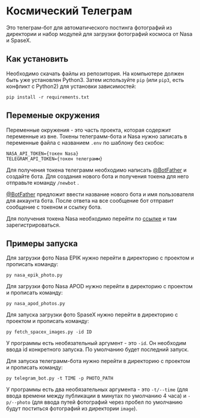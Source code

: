 # Космический Телеграм

Это телеграм-бот для автоматического постинга фотографий из директории и набор модулей для загрузки
фотографий космоса от Nasa и SpaseX.

## Как установить
Необходимо скачать файлы из репозитория. На компьютере должен быть уже установлен Python3.
Затем используйте `pip` (или `pip3`, есть конфликт с Python2) для установки зависимостей:
``` shell
pip install -r requirements.txt
```
## Переменые окружения



Переменные окружения - это часть проекта, которая содержит переменные из вне.
Токены телеграмм-бота и Nasa нужно записать в переменные файла с названием  `.env` по шаблону без скобок:
 
``` dotenv
NASA_API_TOKEN={токен Nasa}
TELEGRAM_API_TOKEN={токен телеграмм}
```
Для получения токена телеграмм необходимо написать [@BotFather](https://t.me/BotFather) и создайте бота. 
Для создания нового бота и получения токена для него отправьте команду `/newbot` .

[@BotFather](https://t.me/BotFather) предложит ввести название нового бота и имя пользователя для аккаунта
бота. После ответа на все сообщение бот отправит сообщение с токеном и ссылку бота.

Для получения токена Nasa необходимо перейти по [ссылке](https://api.nasa.gov/) и там зарегистрироваться.

## Примеры запуска
Для загрузки фото Nasa EPIK нужно перейти в директорию с проектом и прописать команду:
``` shell
py nasa_epik_photo.py
```

Для загрузки фото Nasa APOD нужно перейти в директорию с проектом и прописать команду:
``` shell
py nasa_apod_photos.py
```

Для запуска загрузки фото SpaseX нужно перейти в директорию с проектом и прописать команду:

``` shell
py fetch_spacex_images.py -id ID
```
У программы есть необязательный аргумент - это `-id`. Он необходим ввода id конкретного запуска. По умолчанию 
будет последний запуск.

Для запуска телеграмм-бота нужно перейти в директорию с проектом и прописать команду:
``` shell
py telegram_bot.py -t TIME -p PHOTO_PATH
```
У программы есть два необязательных аргумента - это `-t/--time` (для ввода времени между публикации в минутах по 
умолчанию 4 часа) и `-p/--photo` (для ввода путей фотографий через пробел по умолчанию будут поститься фотографий
из директории `image`).

